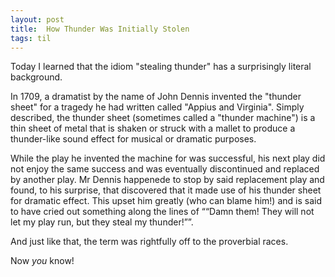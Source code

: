 ```yaml
---
layout: post
title:  How Thunder Was Initially Stolen
tags: til
---
```

Today I learned that the idiom "stealing thunder" has a surprisingly literal background.

In 1709, a dramatist by the name of John Dennis invented the "thunder sheet" for a tragedy he had written called "Appius and Virginia". Simply described, the thunder sheet (sometimes called a "thunder machine") is a thin sheet of metal that is shaken or struck with a mallet to produce a thunder-like sound effect for musical or dramatic purposes.

While the play he invented the machine for was successful, his next play did not enjoy the same success and was eventually discontinued and replaced by another play. Mr Dennis happenede to stop by said replacement play and found, to his surprise, that discovered that it made use of his thunder sheet for dramatic effect. This upset him greatly (who can blame him!) and is said to have cried out something along the lines of ““Damn them! They will not let my play run, but they steal my thunder!””.

And just like that, the term was rightfully off to the proverbial races.

Now *you* know!
